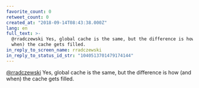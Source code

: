 ```yaml
---
favorite_count: 0
retweet_count: 0
created_at: "2018-09-14T08:43:38.000Z"
lang: en
full_text: >-
  @rradczewski Yes, global cache is the same, but the difference is how (and
  when) the cache gets filled.
in_reply_to_screen_name: rradczewski
in_reply_to_status_id_str: "1040513701479174144"
---
```


[@rradczewski](https://twitter.com/rradczewski) Yes, global cache is the same,
but the difference is how (and when) the cache gets filled.
